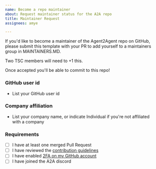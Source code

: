 ```yaml
---
name: Become a repo maintainer
about: Request maintainer status for the A2A repo
title: Maintainer Request
assignees: amye

---
```


If you'd like to become a maintainer of the Agent2Agent repo on GitHub, please submit this template with your PR to add yourself to a maintainers group in MAINTAINERS.MD.

Two TSC members will need to +1 this.

Once accepted you'll be able to commit to this repo!

### GitHub user id
- List your GitHub user id

### Company affiliation
- List your company name, or indicate Individual if you're not affiliated with a company

### Requirements

- [ ] I have at least one merged Pull Request
- [ ] I have reviewed the [contribution guidelines](https://github.com/a2aproject/A2A/blob/main/CONTRIBUTING.md)
- [ ] I have enabled [2FA on my GitHub account](https://github.com/settings/security)
- [ ] I have joined the A2A discord
